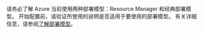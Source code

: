 请务必了解 Azure 当前使用两种部署模型：Resource Manager 和经典部署模型。 开始配置前，请验证所使用的说明是否适用于要使用的部署模型。 有关详细信息，请参阅[了解部署模型](../articles/resource-manager-deployment-model.md)。

